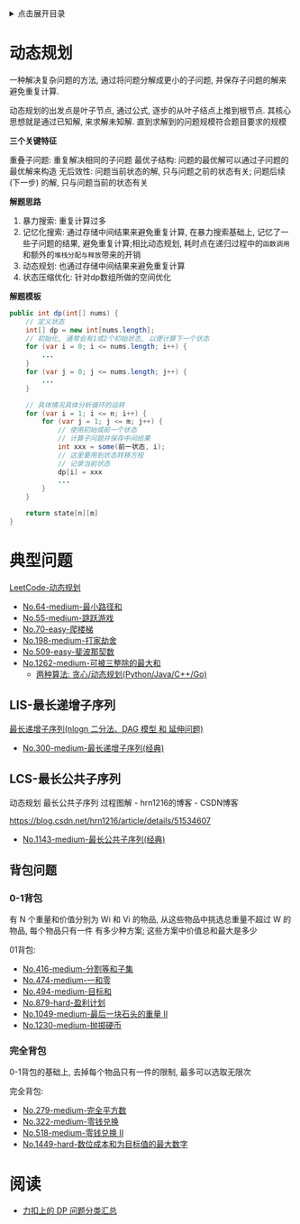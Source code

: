 <details>
<summary>点击展开目录</summary>

- [动态规划](#动态规划)
- [典型问题](#典型问题)
  - [LIS-最长递增子序列](#lis-最长递增子序列)
  - [LCS-最长公共子序列](#lcs-最长公共子序列)
  - [背包问题](#背包问题)
    - [0-1背包](#0-1背包)
    - [完全背包](#完全背包)
- [阅读](#阅读)

</details>

# 动态规划

一种解决复杂问题的方法, 通过将问题分解成更小的子问题, 并保存子问题的解来避免重复计算.

动态规划的出发点是叶子节点, 通过公式, 逐步的从叶子结点上推到根节点. 其核心思想就是通过已知解, 来求解未知解. 直到求解到的问题规模符合题目要求的规模

**三个关键特征**

重叠子问题: 重复解决相同的子问题
最优子结构: 问题的最优解可以通过子问题的最优解来构造
无后效性: 问题当前状态的解, 只与问题之前的状态有关; 问题后续 (下一步) 的解, 只与问题当前的状态有关

**解题思路**

1. 暴力搜索: 重复计算过多
2. 记忆化搜索: 通过存储中间结果来避免重复计算, 在暴力搜索基础上, 记忆了一些子问题的结果, 避免重复计算;相比动态规划, 耗时点在递归过程中的`函数调用`和额外的`堆栈分配与释放`带来的开销
3. 动态规划: 也通过存储中间结果来避免重复计算
4. 状态压缩优化: 针对dp数组所做的空间优化

**解题模板**

```java
public int dp(int[] nums) {
    // 定义状态
    int[] dp = new int[nums.length];
    // 初始化, 通常会有1或2个初始状态, 以便计算下一个状态
    for (var i = 0; i <= nums.length; i++) {
        ...
    }
    for (var j = 0; j <= nums.length; j++) {
        ...
    }

    // 具体情况具体分析循环的运转
    for (var i = 1; i <= n; i++) {
        for (var j = 1; j <= m; j++) {
            // 使用初始或前一个状态
            // 计算子问题并保存中间结果
            int xxx = some(前一状态, i);
            // 这里要用到状态转移方程
            // 记录当前状态
            dp[i] = xxx
            ...
        }
    }

    return state[n][m]
}
```

# 典型问题

[LeetCode-动态规划](https://leetcode.cn/tag/dynamic-programming/problemset/)

* [No.64-medium-最小路径和](https://github.com/LuVx21/LeetCode/blob/master/leetcode/src/main/java/org/luvx/leetcode/java/medium/_64/Solution.java)
* [No.55-medium-跳跃游戏](https://github.com/LuVx21/LeetCode/blob/master/leetcode/src/main/java/org/luvx/leetcode/java/medium/_55/Solution.java)
* [No.70-easy-爬楼梯](https://github.com/LuVx21/LeetCode/blob/master/leetcode/src/main/java/org/luvx/leetcode/java/easy/_70/Solution.java)
* [No.198-medium-打家劫舍](https://github.com/LuVx21/LeetCode/blob/master/leetcode/src/main/java/org/luvx/leetcode/java/medium/_198/Solution.java)
* [No.509-easy-斐波那契数](https://github.com/LuVx21/LeetCode/blob/master/leetcode/src/main/java/org/luvx/leetcode/java/easy/_509/Solution.java)
* [No.1262-medium-可被三整除的最大和](https://github.com/LuVx21/LeetCode/blob/master/leetcode/src/main/java/org/luvx/leetcode/java/medium/_1262/Solution.java)
  * [两种算法: 贪心/动态规划(Python/Java/C++/Go)](https://leetcode.cn/problems/greatest-sum-divisible-by-three/solutions/2313700/liang-chong-suan-fa-tan-xin-dong-tai-gui-tsll/)

## LIS-最长递增子序列

[最长递增子序列(nlogn 二分法、DAG 模型 和 延伸问题)](https://writings.sh/post/longest-increasing-subsequence-revisited)

* [No.300-medium-最长递增子序列(经典)](https://github.com/LuVx21/LeetCode/blob/master/leetcode/src/main/java/org/luvx/leetcode/java/medium/_300/Solution.java)

## LCS-最长公共子序列

动态规划 最长公共子序列 过程图解 - hrn1216的博客 - CSDN博客

https://blog.csdn.net/hrn1216/article/details/51534607

* [No.1143-medium-最长公共子序列(经典)](https://github.com/LuVx21/LeetCode/blob/master/leetcode/src/main/java/org/luvx/leetcode/java/medium/_1143/Solution.java)

## 背包问题

### 0-1背包

有 N 个重量和价值分别为 Wi 和 Vi 的物品, 从这些物品中挑选总重量不超过 W 的物品, 每个物品只有一件
有多少种方案; 这些方案中价值总和最大是多少

01背包:

* [No.416-medium-分割等和子集](https://github.com/LuVx21/LeetCode/blob/master/leetcode/src/main/java/org/luvx/leetcode/java/medium/_416/Solution.java)
* [No.474-medium-一和零](https://github.com/LuVx21/LeetCode/blob/master/leetcode/src/main/java/org/luvx/leetcode/java/medium/_474/Solution.java)
* [No.494-medium-目标和](https://github.com/LuVx21/LeetCode/blob/master/leetcode/src/main/java/org/luvx/leetcode/java/medium/_494/Solution.java)
* [No.879-hard-盈利计划](https://github.com/LuVx21/LeetCode/blob/master/leetcode/src/main/java/org/luvx/leetcode/java/hard/_879/Solution.java)
* [No.1049-medium-最后一块石头的重量 II](https://github.com/LuVx21/LeetCode/blob/master/leetcode/src/main/java/org/luvx/leetcode/java/medium/_1049/Solution.java)
* [No.1230-medium-抛掷硬币](https://github.com/LuVx21/LeetCode/blob/master/leetcode/src/main/java/org/luvx/leetcode/java/medium/_1230/Solution.java)

### 完全背包

0-1背包的基础上, 去掉每个物品只有一件的限制, 最多可以选取无限次

完全背包:

* [No.279-medium-完全平方数](https://github.com/LuVx21/LeetCode/blob/master/leetcode/src/main/java/org/luvx/leetcode/java/medium/_279/Solution.java)
* [No.322-medium-零钱兑换](https://github.com/LuVx21/LeetCode/blob/master/leetcode/src/main/java/org/luvx/leetcode/java/medium/_322/Solution.java)
* [No.518-medium-零钱兑换 II](https://github.com/LuVx21/LeetCode/blob/master/leetcode/src/main/java/org/luvx/leetcode/java/medium/_518/Solution.java)
* [No.1449-hard-数位成本和为目标值的最大数字](https://github.com/LuVx21/LeetCode/blob/master/leetcode/src/main/java/org/luvx/leetcode/java/hard/_1449/Solution.java)


# 阅读

* [力扣上的 DP 问题分类汇总](https://leetcode.cn/circle/discuss/NfHhXD/)
